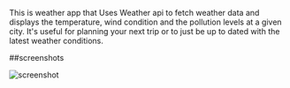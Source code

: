 This is weather app that Uses Weather api
to fetch weather data and displays the temperature, wind condition and the pollution levels at a given city. It's useful for planning your next trip or to just be up to dated with the latest weather conditions.

##screenshots




![screenshot](../../../Pictures/Screenshot%20from%202022-09-10%2011-01-54.png)
